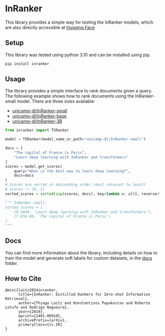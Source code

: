 # InRanker

This library provides a simple way for testing the InRanker models, which are also directly accessible at [Hugging Face](https://huggingface.co/unicamp-dl)

## Setup

This library was tested using python 3.10 and can be installed using pip.

```bash
pip install inranker
```

## Usage

The library provides a simple interface to rank documents given a query. The following example shows how to rank documents using the InRanker-small model.
There are three sizes available:

- [unicamp-dl/InRanker-small](https://huggingface.co/unicamp-dl/InRanker-small)
- [unicamp-dl/InRanker-base](https://huggingface.co/unicamp-dl/InRanker-base)
- [unicamp-dl/InRanker-3B](https://huggingface.co/unicamp-dl/InRanker-3B)

```python
from inranker import T5Ranker

model = T5Ranker(model_name_or_path="unicamp-dl/InRanker-small")

docs = [
    "The capital of France is Paris",
    "Learn deep learning with InRanker and transformers"
]
scores = model.get_scores(
    query="What is the best way to learn deep learning?",
    docs=docs
)
# Scores are sorted in descending order (most relevant to least)
# scores -> [0, 1]
sorted_scores = sorted(zip(scores, docs), key=lambda x: x[0], reverse=True)

""" InRanker-small:
sorted_scores = [
    (0.4844, 'Learn deep learning with InRanker and transformers'),
    (7.83e-06, 'The capital of France is Paris')
]
"""
```

## Docs

You can find more information about the library, including details on how to train the model and generate soft labels for custom datasets, in the [docs](docs/) folder.

## How to Cite

```
@misc{laitz2024inranker,
      title={InRanker: Distilled Rankers for Zero-shot Information Retrieval},
      author={Thiago Laitz and Konstantinos Papakostas and Roberto Lotufo and Rodrigo Nogueira},
      year={2024},
      eprint={2401.06910},
      archivePrefix={arXiv},
      primaryClass={cs.IR}
}
```
